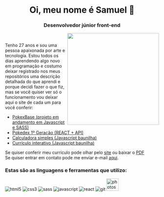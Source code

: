 
<h1 align="center">Oi, meu nome é Samuel &#129437;</h1>
<h3 align="center">Desenvolvedor júnior front-end</h3>
<img align="right" width="300" src="https://user-images.githubusercontent.com/104655361/177260769-570d1921-5a5f-4760-915e-8c7de690ff86.gif"/>
<br>





Tenho 27 anos e sou uma pessoa apaixonada por arte e tecnologia. Estou todos os dias aprendendo algo novo em programação e costumo deixar registrado nos meus repositórios uma descrição detalhada do que aprendi e porque decidi fazer o que fiz, mas se você quiser ver só o funcionamento vou deixar aqui o site de cada um para você conferir:  
<ul>
  <li><a href="https://pokexbase.netlify.app/offtank.html">PokexBase (projeto em andamento em Javascript e SASS)</a></li>
  <li><a href="https://pokedexgx.netlify.app/" target="blank">Pokedex 1º Geração (REACT + API)</a></li>
  <li><a href="https://calculadorasimplesgx.netlify.app/" target="blank">Calculadora simples (Javascript baunilha)</a></li>
  <li><a href="https://curriculointerativo.netlify.app/" target="blank">Currículo interativo (Javascript baunilha)</a></li>
</ul>
Se quiser conferir meu currículo pode olhar pelo <a href="https://curriculosamuelgx.netlify.app/">site</a> ou baixar o <a href="https://github.com/Guaxininho/Guaxininho/files/9440273/Curriculo.Samuel.Cavalcanti.-.R.pdf" download>PDF</a><br>
Se quiser entrar em contato pode me enviar e-mail <a href="mailto: samuelcavalcantimg@gmail.com">aqui</a>.
<h3 align="left">Estas são as linguagens e ferramentas que utilizo:</h3>
<p align="left"> 
<img src="https://user-images.githubusercontent.com/104655361/187089537-e1a1d643-02f7-4073-a45c-e38f5fc43f57.png" alt="html5"/></a> 
<img src="https://user-images.githubusercontent.com/104655361/187089706-059f2c2c-d49d-4eea-8a0c-5043e16479b6.png" alt="css3"/>
<img src="https://user-images.githubusercontent.com/104655361/187089830-4fedce58-93a4-45b5-b34c-5b401c9a3987.png" alt="sass"/>
<img src="https://user-images.githubusercontent.com/104655361/187090368-34f8cf79-379d-4548-a999-b946b6cc97ac.png" alt="javascript"/>
<img src="https://user-images.githubusercontent.com/104655361/187090576-dff33335-1c25-4b8d-b923-64d8a5905471.png" alt="react"/>
<img src="https://user-images.githubusercontent.com/104655361/187090270-89a580a6-77a8-4eac-b86b-d426028b3a70.png" alt="git"/>
<img src="https://user-images.githubusercontent.com/104655361/187090700-2102a323-b619-4fe1-98ac-5ca4fa10e58b.png" alt="photoshop" width="40" height="40"/>
</p>

